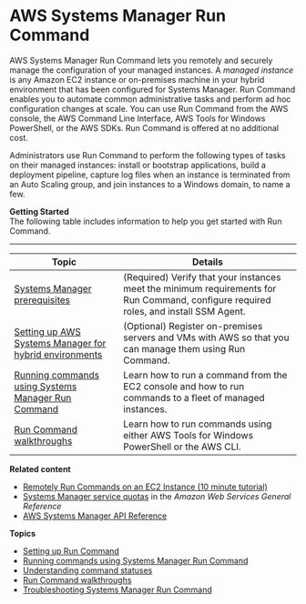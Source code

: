 # AWS Systems Manager Run Command<a name="execute-remote-commands"></a>

AWS Systems Manager Run Command lets you remotely and securely manage the configuration of your managed instances\. A *managed instance* is any Amazon EC2 instance or on\-premises machine in your hybrid environment that has been configured for Systems Manager\. Run Command enables you to automate common administrative tasks and perform ad hoc configuration changes at scale\. You can use Run Command from the AWS console, the AWS Command Line Interface, AWS Tools for Windows PowerShell, or the AWS SDKs\. Run Command is offered at no additional cost\.

Administrators use Run Command to perform the following types of tasks on their managed instances: install or bootstrap applications, build a deployment pipeline, capture log files when an instance is terminated from an Auto Scaling group, and join instances to a Windows domain, to name a few\.

**Getting Started**  
The following table includes information to help you get started with Run Command\.


****  

| Topic | Details | 
| --- | --- | 
|  [Systems Manager prerequisites](systems-manager-prereqs.md)  |  \(Required\) Verify that your instances meet the minimum requirements for Run Command, configure required roles, and install SSM Agent\.  | 
|  [Setting up AWS Systems Manager for hybrid environments](systems-manager-managedinstances.md)  |  \(Optional\) Register on\-premises servers and VMs with AWS so that you can manage them using Run Command\.  | 
|  [Running commands using Systems Manager Run Command](run-command.md)  |  Learn how to run a command from the EC2 console and how to run commands to a fleet of managed instances\.  | 
|  [Run Command walkthroughs](run-command-walkthroughs.md)  |  Learn how to run commands using either AWS Tools for Windows PowerShell or the AWS CLI\.  | 

**Related content**
+ [Remotely Run Commands on an EC2 Instance \(10 minute tutorial\)](https://aws.amazon.com/getting-started/tutorials/remotely-run-commands-ec2-instance-systems-manager/)
+ [Systems Manager service quotas](https://docs.aws.amazon.com/general/latest/gr/ssm.html#limits_ssm) in the *Amazon Web Services General Reference*
+  [AWS Systems Manager API Reference](https://docs.aws.amazon.com/systems-manager/latest/APIReference/) 

**Topics**
+ [Setting up Run Command](sysman-rc-setting-up.md)
+ [Running commands using Systems Manager Run Command](run-command.md)
+ [Understanding command statuses](monitor-commands.md)
+ [Run Command walkthroughs](run-command-walkthroughs.md)
+ [Troubleshooting Systems Manager Run Command](troubleshooting-remote-commands.md)
